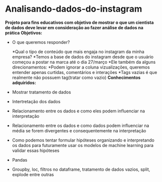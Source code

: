 # Analisando-dados-do-instagram
**Projeto para fins educativos com objetivo de mostrar o que um cientista de dados deve levar em consideração ao fazer análise de dados na prática**
**Objetivos:**
* O que queremos responder?

    *Qual o tipo de conteúdo que mais engaja no instagram da minha empresa?
    *Temos a base de dados do instagram desde que o usuário começou a postar na marca até o dia 27/março
    *Ele também da alguns direcionamentos:
      *Podem ignorar a coluna vizualizações, queremos entender apenas curtidas, comentários e interações
      *Tags vazias é que realmente não possuem tag(tratar como vazio)
**Conhecimentos adquiridos:**
* Mostrar tratamento de dados
* Intertretação dos dados
* Relacionamento entre os dados e como eles podem influenciar na interpretação
* Relacionamento entre os dados e como dados podem influenciar na média se forem divergentes e consequentemente na interpretação
* Como podemos tentar formular hipóteses organizando e interpretando os dados para futuramente usar os modelos de machine learning para validar essas hipóteses
* Pandas
* Groupby, loc, filtros no dataframe, tratamento de dados vazios, split, explode entre outras
